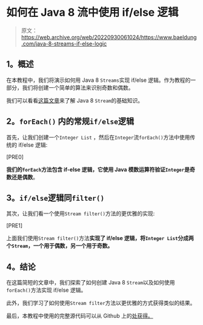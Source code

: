 # 如何在 Java 8 流中使用 if/else 逻辑

> 原文：<https://web.archive.org/web/20220930061024/https://www.baeldung.com/java-8-streams-if-else-logic>

## **1。概述**

在本教程中，我们将演示如何用 Java 8 `Streams`实现 if/else 逻辑。作为教程的一部分，我们将创建一个简单的算法来识别奇数和偶数。

我们可以看看[这篇文章](/web/20221208022743/https://www.baeldung.com/java-8-streams-introduction)来了解 Java 8 `Stream`的基础知识。

## **2。`forEach()`** 内的常规`if/else`逻辑

首先，让我们创建一个`Integer List` ，然后在`Integer`流`forEach()`方法中使用传统的 if/else 逻辑:

[PRE0]

**我们的`forEach`方法包含 if-else 逻辑，它使用 Java 模数运算符验证`Integer`是奇数还是偶数**。

## **3。`if/else`逻辑同`filter()`**

其次，让我们看一个使用`Stream filter()`方法的更优雅的实现:

[PRE1]

上面我们使用`Stream filter()`方法**实现了 if/else 逻辑，将`Integer List`分成两个`Stream`，一个用于偶数，另一个用于奇数。**

## **4。结论**

在这篇简短的文章中，我们探索了如何创建 Java 8 `Stream`以及如何使用`forEach()`方法实现 if/else 逻辑。

此外，我们学习了如何使用`Stream filter`方法以更优雅的方式获得类似的结果。

最后，本教程中使用的完整源代码可以从 Github 上的[处获得。](https://web.archive.org/web/20221208022743/https://github.com/eugenp/tutorials/tree/master/core-java-modules/core-java-streams-3)